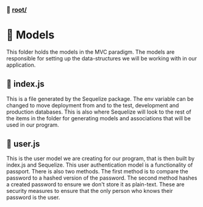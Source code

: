 ### :open_file_folder: [root/](https://github.com/daneburns/tutorial/)
# :open_file_folder: Models
This folder holds the models in the MVC paradigm. The models are responsible for setting up the data-structures we will be working with in our application.

  ## :page_facing_up: index.js
 This is a file generated by the Sequelize package. The env variable can be changed to move deployment from and to the test, development and production databases. This is also where Sequelize will look to the rest of the items in the folder for generating models and associations that will be used in our program.

  ## :page_facing_up: user.js
This is the user model we are creating for our program, that is then built by index.js and Sequelize. This user authentication model is a functionality of passport. There is also two methods. The first method is to compare the password to a hashed version of the password. The second method hashes a created password to ensure we don't store it as plain-text. These are security measures to ensure that the only person who knows their password is the user. 